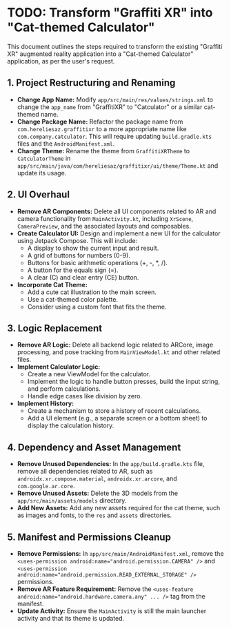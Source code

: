 # TODO: Transform "Graffiti XR" into "Cat-themed Calculator"

This document outlines the steps required to transform the existing "Graffiti XR" augmented reality application into a "Cat-themed Calculator" application, as per the user's request.

## 1. Project Restructuring and Renaming

- **Change App Name:** Modify `app/src/main/res/values/strings.xml` to change the `app_name` from "GraffitiXR" to "Catculator" or a similar cat-themed name.
- **Change Package Name:** Refactor the package name from `com.hereliesaz.graffitixr` to a more appropriate name like `com.company.catculator`. This will require updating `build.gradle.kts` files and the `AndroidManifest.xml`.
- **Change Theme:** Rename the theme from `GraffitiXRTheme` to `CatculatorTheme` in `app/src/main/java/com/hereliesaz/graffitixr/ui/theme/Theme.kt` and update its usage.

## 2. UI Overhaul

- **Remove AR Components:** Delete all UI components related to AR and camera functionality from `MainActivity.kt`, including `XrScene`, `CameraPreview`, and the associated layouts and composables.
- **Create Calculator UI:** Design and implement a new UI for the calculator using Jetpack Compose. This will include:
    - A display to show the current input and result.
    - A grid of buttons for numbers (0-9).
    - Buttons for basic arithmetic operations (+, -, *, /).
    - A button for the equals sign (=).
    - A clear (C) and clear entry (CE) button.
- **Incorporate Cat Theme:**
    - Add a cute cat illustration to the main screen.
    - Use a cat-themed color palette.
    - Consider using a custom font that fits the theme.

## 3. Logic Replacement

- **Remove AR Logic:** Delete all backend logic related to ARCore, image processing, and pose tracking from `MainViewModel.kt` and other related files.
- **Implement Calculator Logic:**
    - Create a new ViewModel for the calculator.
    - Implement the logic to handle button presses, build the input string, and perform calculations.
    - Handle edge cases like division by zero.
- **Implement History:**
    - Create a mechanism to store a history of recent calculations.
    - Add a UI element (e.g., a separate screen or a bottom sheet) to display the calculation history.

## 4. Dependency and Asset Management

- **Remove Unused Dependencies:** In the `app/build.gradle.kts` file, remove all dependencies related to AR, such as `androidx.xr.compose.material`, `androidx.xr.arcore`, and `com.google.ar.core`.
- **Remove Unused Assets:** Delete the 3D models from the `app/src/main/assets/models` directory.
- **Add New Assets:** Add any new assets required for the cat theme, such as images and fonts, to the `res` and `assets` directories.

## 5. Manifest and Permissions Cleanup

- **Remove Permissions:** In `app/src/main/AndroidManifest.xml`, remove the `<uses-permission android:name="android.permission.CAMERA" />` and `<uses-permission android:name="android.permission.READ_EXTERNAL_STORAGE" />` permissions.
- **Remove AR Feature Requirement:** Remove the `<uses-feature android:name="android.hardware.camera.any" ... />` tag from the manifest.
- **Update Activity:** Ensure the `MainActivity` is still the main launcher activity and that its theme is updated.

